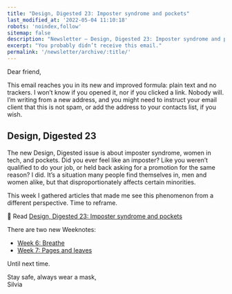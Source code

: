 ```yaml
---
title: "Design, Digested 23: Imposter syndrome and pockets"
last_modified_at: '2022-05-04 11:10:18'
robots: 'noindex,follow'
sitemap: false
description: "Newsletter – Design, Digested 23: Imposter syndrome and pockets"
excerpt: "You probably didn’t receive this email."
permalink: '/newsletter/archive/:title/'
---
```

Dear friend,

This email reaches you in its new and improved formula: plain text and no trackers. I won’t know if you opened it, nor if you clicked a link. Nobody will. I’m writing from a new address, and you might need to instruct your email client that this is not spam, or add the address to your contacts list, if you wish.

## Design, Digested 23

The new Design, Digested issue is about imposter syndrome, women in tech, and pockets. Did you ever feel like an imposter? Like you weren’t qualified to do your job, or held back asking for a promotion for the same reason? I did. It’s a situation many people find themselves in, men and women alike, but that disproportionately affects certain minorities. 

This week I gathered articles that made me see this phenomenon from a different perspective. Time to reframe.

<p class="detached">🔗 Read <a href="https://silviamaggidesign.com/design-digested/design-digested-23/">Design, Digested 23: Imposter syndrome and pockets</a></p>

<p class="detached">There are two new Weeknotes:</p>

<ul class="smd-ul">
  <li><a href="https://silviamaggidesign.com/weeknotes/weeknotes-6/">Week 6: Breathe</a></li>
  <li><a href="https://silviamaggidesign.com/weeknotes/weeknotes-7/">Week 7: Pages and leaves</a></li>
</ul>

<p class="detached">Until next time.</p>

<p class="detached">Stay safe, always wear a mask,<br>
Silvia</p>